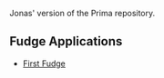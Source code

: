 Jonas' version of the Prima repository.

## Fudge Applications
* [First Fudge](FirstFudge\Main.html)
